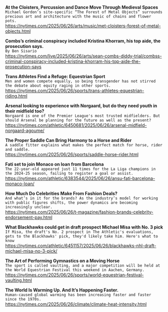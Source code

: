 **At the Cloisters, Percussion and Dance Move Through Medieval Spaces**\
`Michael Gordon’s site-specific “The Forest of Metal Objects” surrounds precious art and architecture with the music of chains and flower pots.`\
https://nytimes.com/2025/06/26/arts/music/met-cloisters-forest-of-metal-objects.html

**Combs’s criminal conspiracy included Kristina Khorram, his top aide, the prosecution says.**\
`By Ben Sisario`\
https://nytimes.com/live/2025/06/26/arts/sean-combs-diddy-trial/combss-criminal-conspiracy-included-kristina-khorram-his-top-aide-the-prosecution-says

**Trans Athletes Find a Refuge: Equestrian Sport**\
`Men and women compete equally, so being transgender has not stirred the debate about equity raging in other sports.`\
https://nytimes.com/2025/06/26/sports/trans-athletes-equestrian-riding.html

**Arsenal looking to experience with Norgaard, but do they need youth in their midfield too?**\
`Norgaard is one of the Premier League's most trusted midfielders. But should Arsenal be planning for the future as well as the present?`\
https://nytimes.com/athletic/6450681/2025/06/26/arsenal-midfield-norgaard-agoume/

**The Proper Saddle Can Bring Harmony to a Horse and Rider**\
`A saddle fitter explains what makes the perfect match for horse, rider and saddle.`\
https://nytimes.com/2025/06/26/sports/saddle-horse-rider.html

**Fati set to join Monaco on loan from Barcelona**\
`The 22-year-old appeared just 11 times for the La Liga champions in the 2024-25 season, failing to register a goal or assist.`\
https://nytimes.com/athletic/6383544/2025/06/26/ansu-fati-barcelona-monaco-loan/

**How Much Do Celebrities Make From Fashion Deals?**\
`And what’s in it for the brands? As the industry’s model for working with public figures shifts, the power dynamics are becoming increasingly unclear.`\
https://nytimes.com/2025/06/26/t-magazine/fashion-brands-celebrity-endorsement-pay.html

**What Blackhawks could get in draft prospect Michael Misa with No. 3 pick**\
`If Misa, the draft's No. 2 prospect in The Athletic's evaluations, gets to the Blackhawks' pick, they'd likely take him. Here's what to know`\
https://nytimes.com/athletic/6451157/2025/06/26/blackhawks-nhl-draft-michael-misa-no-3-pick/

**The Art of Performing Gymnastics on a Moving Horse**\
`The sport is called vaulting, and a major competition will be held at the World Equestrian Festival this weekend in Aachen, Germany.`\
https://nytimes.com/2025/06/26/sports/world-equestrian-festival-vaulting.html

**The World Is Warming Up. And It’s Happening Faster.**\
`Human-caused global warming has been increasing faster and faster since the 1970s.`\
https://nytimes.com/2025/06/26/climate/climate-heat-intensity.html

